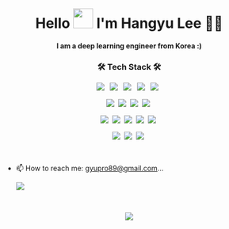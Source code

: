 <h1 align='center'>
  Hello  <a target="_blank">
    <img src="https://github.com/JayantGoel001/JayantGoel001/blob/master/GIF/Hi.gif" width="40px" />
  </a> I'm Hangyu Lee 👩‍💻
</h1>
<h4 align ="center">I am a deep learning engineer from Korea :) </h4>
<p align='center'>

</p>

<h3 align="center">🛠 Tech Stack 🛠</h3>

<p align="center">
  <code><img src="https://img.shields.io/badge/PyTorch-EE4C2C.svg?style=for-the-badge&logo=PyTorch&logoColor=white"/></a>&nbsp</code>
  <code><img src="https://img.shields.io/badge/PyTorch%20Lightning-792EE5.svg?style=for-the-badge&logo=PyTorch-Lightning&logoColor=white"/></a>&nbsp</code>
  <code><img src="https://img.shields.io/badge/TensorFlow-FF6F00.svg?style=for-the-badge&logo=TensorFlow&logoColor=white"/></a>&nbsp</code>
  <code><img src="https://img.shields.io/badge/ONNX-005CED.svg?style=for-the-badge&logo=ONNX&logoColor=white"/></a>&nbsp</code>
  <code><img src="https://img.shields.io/badge/OpenCV-5C3EE8.svg?style=for-the-badge&logo=OpenCV&logoColor=white"/></a>&nbsp</code>

</p>

<p align="center">
  <img src="https://img.shields.io/badge/Python-3766AB?style=flat-square&logo=Python&logoColor=white"/></a>&nbsp 
  <img src="https://img.shields.io/badge/C-A8B9CC?style=flat-square&logo=C&logoColor=white"/></a>&nbsp 
  <img src="https://img.shields.io/badge/C++-00599C?style=flat-square&logo=C%2B%2B&logoColor=white"/></a>&nbsp 
  <img src="https://img.shields.io/badge/C Sharp-00599C?style=flat-square&logo=C%Sharp&logoColor=white"/></a>&nbsp 
</p>

<p align="center">
<img src="https://img.shields.io/badge/Docker-2496ED.svg?style=for-the-badge&logo=Docker&logoColor=white"/></a>&nbsp 
<img src="https://img.shields.io/badge/Ubuntu-E95420.svg?style=for-the-badge&logo=Ubuntu&logoColor=white"/></a>&nbsp 
<img src="https://img.shields.io/badge/RabbitMQ-FF6600.svg?style=for-the-badge&logo=RabbitMQ&logoColor=white"/></a>&nbsp 
<img src="https://img.shields.io/badge/Google%20Cloud-4285F4.svg?style=for-the-badge&logo=Google-Cloud&logoColor=white"/></a>&nbsp 
<img src="https://img.shields.io/badge/Google%20Drive-4285F4.svg?style=for-the-badge&logo=Google-Drive&logoColor=white"/></a>&nbsp 
</p>
<p align="center">
<img src="https://img.shields.io/badge/Flask-000000.svg?style=for-the-badge&logo=Flask&logoColor=white"/></a>&nbsp 
<img src="https://img.shields.io/badge/Django-092E20.svg?style=for-the-badge&logo=Django&logoColor=white"/></a>&nbsp 
<img src="https://img.shields.io/badge/Streamlit-FF4B4B.svg?style=for-the-badge&logo=Streamlit&logoColor=white"/></a>&nbsp 

</p>
<br>

- 📫 How to reach me: gyupro89@gmail.com...

  <a href="mailto:gyupro89@gmail.com"><img src="https://img.shields.io/badge/Gmail-d14836?style=flat-square&logo=Gmail&logoColor=white&link=gyupro89@gmail.com"/></a>

<br>

<p align="center">
<a href="https://hits.seeyoufarm.com"><img src="https://hits.seeyoufarm.com/api/count/incr/badge.svg?url=https%3A%2F%2Fgithub.com%2Fgyupro&count_bg=%2379C83D&title_bg=%23555555&icon=&icon_color=%23E7E7E7&title=hits&edge_flat=false"/></a>
</p>                             
